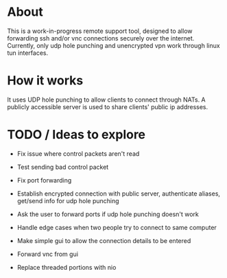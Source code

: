 # About

This is a work-in-progress remote support tool, designed to allow forwarding ssh and/or vnc connections securely over the internet. 
Currently, only udp hole punching and unencrypted vpn work through linux tun interfaces.

# How it works

It uses UDP hole punching to allow clients to connect through NATs. A publicly accessible server is used to share clients' public ip addresses.

# TODO / Ideas to explore

- Fix issue where control packets aren't read
- Test sending bad control packet
- Fix port forwarding
- Establish encrypted connection with public server, authenticate aliases, get/send info for udp hole punching
- Ask the user to forward ports if udp hole punching doesn't work
- Handle edge cases when two people try to connect to same computer

- Make simple gui to allow the connection details to be entered
- Forward vnc from gui

- Replace threaded portions with nio

